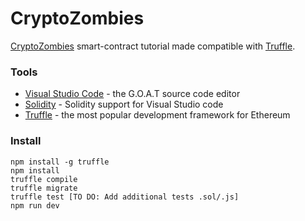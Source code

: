 # CryptoZombies
[CryptoZombies](https://cryptozombies.io) smart-contract tutorial made compatible with [Truffle](http://truffleframework.com).

### Tools
* [Visual Studio Code](https://code.visualstudio.com/) - the G.O.A.T source code editor
* [Solidity](https://marketplace.visualstudio.com/items?itemName=JuanBlanco.solidity) - Solidity support for Visual Studio code
* [Truffle](https://truffleframework.com/) - the most popular development framework for Ethereum

### Install
```
npm install -g truffle
npm install
truffle compile
truffle migrate 
truffle test [TO DO: Add additional tests .sol/.js]
npm run dev 
```
